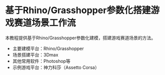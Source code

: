 # 基于Rhino/Grasshopper参数化搭建游戏赛道场景工作流
本教程提供基于Rhino/Grasshopper参数化建模，搭建游戏赛道场景的方法。
- 主要建模平台：Rhino/Grasshopper
- 场景搭建平台：3Dmax
- 其他常用软件：Photoshop等
- 示例游戏平台：神力科莎（Assetto Corsa）
